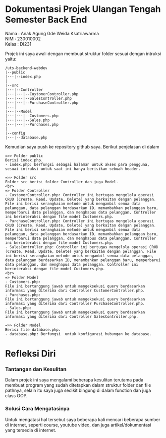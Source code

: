 <h1>Dokumentasi Projek Ulangan Tengah Semester Back End</h1>

Nama    : Anak Agung Gde Weida Ksatriawarma<br>
NIM     : 230010002<br>
Kelas   : DI231

Projek ini saya awali dengan membuat struktur folder sesuai dengan intruksi yaitu:

~~~
/uts-backend-webdev
|--public
|···|--index.php
|
|--src
|···|--Controller
|···|···|--CustomerController.php
|···|···|--SalesController.php
|···|···|--PurchaseController.php
|···|
|···|--Model
|···|···|--Customers.php
|···|···|--Sales.php
|···|···|--Purchases.php
|
|--config
|···|--database.php
~~~

Kemudian saya push ke repository github saya. Berikut penjelasan di dalam 

~~~
=>> Folder public
Berisi index.php.
- index.php: berfungsi sebagai halaman untuk akses para pengguna, sesuai intruksi untuk saat ini hanya berisikan sebuah header.

=>> Folder src
Folder src berisi folder Controller dan juga Model.
<br>
=> Folder Controller
- CustomerController.php: Controller ini bertugas mengelola operasi CRUD (Create, Read, Update, Delete) yang berkaitan dengan pelanggan. File ini berisi serangkaian metode untuk mengambil semua data pelanggan, data pelanggan berdasarkan ID, menambahkan pelanggan baru, memperbarui data pelanggan, dan menghapus data pelanggan. Controller ini berinteraksi dengan file model Customers.php.
- PurchaseController.php: Controller ini bertugas mengelola operasi CRUD (Create, Read, Update, Delete) yang berkaitan dengan pelanggan. File ini berisi serangkaian metode untuk mengambil semua data pelanggan, data pelanggan berdasarkan ID, menambahkan pelanggan baru, memperbarui data pelanggan, dan menghapus data pelanggan. Controller ini berinteraksi dengan file model Customers.php.
- SalesController.php: Controller ini bertugas mengelola operasi CRUD (Create, Read, Update, Delete) yang berkaitan dengan pelanggan. File ini berisi serangkaian metode untuk mengambil semua data pelanggan, data pelanggan berdasarkan ID, menambahkan pelanggan baru, memperbarui data pelanggan, dan menghapus data pelanggan. Controller ini berinteraksi dengan file model Customers.php.
<br>
=> Folder Model
- Customers.php:
File ini bertanggung jawab untuk mengeksekusi query berdasarkan informasi yang diterima dari Controller CustomerController.php.
- Purchases.php:
File ini bertanggung jawab untuk mengeksekusi query berdasarkan informasi yang diterima dari Controller PurchaseController.php. 
- Sales.php:
File ini bertanggung jawab untuk mengeksekusi query berdasarkan informasi yang diterima dari Controller SalesController.php.

=>> Folder Model
Berisi file database.php.
- database.php: Berfungsi  untuk konfigurasi hubungan ke database.
~~~

<h1>Refleksi Diri</h1>
<h3>Tantangan dan Kesulitan</h3>
Dalam projek ini saya mengalami beberapa kesulitan terutama pada membuat program yang sudah ditetapkan dalam struktur folder dan file pathnya, selain itu saya juga sedikit bingung di dalam function dan juga class OOP.

<h3>Solusi Cara Mengatasinya</h3>
Untuk mengatasi hal tersebut saya beberapa kali mencari beberapa sumber di internet, seperti course, youtube video, dan juga artikel/dokumentasi yang tersedia di internet.
